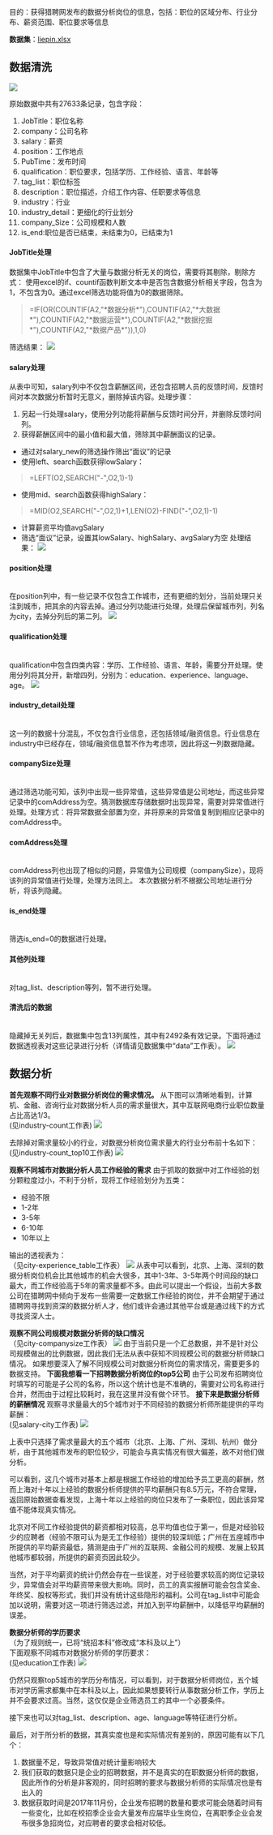 
目的：获得猎聘网发布的数据分析岗位的信息，包括：职位的区域分布、行业分布、薪资范围、职位要求等信息

**数据集**：[liepin.xlsx](https://github.com/zhdanyi/liepin_dataanalysis/blob/master/liepin.xlsx)

## 数据清洗

![](https://github.com/zhdanyi/liepin_dataanalysis/blob/master/img/%E5%8E%9F%E5%A7%8B%E6%95%B0%E6%8D%AE.png?raw=true)

原始数据中共有27633条记录，包含字段：
1. JobTitle：职位名称
2. company：公司名称
3. salary：薪资
4. position：工作地点
5. PubTime：发布时间
6. qualification：职位要求，包括学历、工作经验、语言、年龄等
7. tag_list：职位标签
8. description：职位描述，介绍工作内容、任职要求等信息
9. industry：行业
10. industry_detail：更细化的行业划分
11. company_Size：公司规模和人数
12. is_end:职位是否已结束，未结束为0，已结束为1

#### JobTitle处理
数据集中JobTitle中包含了大量与数据分析无关的岗位，需要将其剔除，剔除方式：
使用excel的if、countif函数判断文本中是否包含数据分析相关字段，包含为1，不包含为0。通过excel筛选功能将值为0的数据筛除。
> =IF(OR(COUNTIF(A2,"\*数据分析\*"),COUNTIF(A2,"\*大数据\*"),COUNTIF(A2,"\*数据运营\*"),COUNTIF(A2,"\*数据挖掘\*"),COUNTIF(A2,"\*数据产品\*")),1,0)

筛选结果：
![](https://github.com/zhdanyi/liepin_dataanalysis/blob/master/img/JobTitle%E5%A4%84%E7%90%86.png?raw=true)

#### salary处理
从表中可知，salary列中不仅包含薪酬区间，还包含招聘人员的反馈时间，反馈时间对本次数据分析暂时无意义，删除掉该内容。处理步骤：
1. 另起一行处理salary，使用分列功能将薪酬与反馈时间分开，并删除反馈时间列。
2. 获得薪酬区间中的最小值和最大值，筛除其中薪酬面议的记录。
- 通过对salary_new的筛选操作筛出“面议”的记录
- 使用left、search函数获得lowSalary：
>=LEFT(O2,SEARCH("-",O2,1)-1)

- 使用mid、search函数获得highSalary：
>=MID(O2,SEARCH("-",O2,1)+1,LEN(O2)-FIND("-",O2,1)-1)

- 计算薪资平均值avgSalary
- 筛选“面议”记录，设置其lowSalary、highSalary、avgSalary为空
处理结果：
![](https://github.com/zhdanyi/liepin_dataanalysis/blob/master/img/salary%E5%A4%84%E7%90%86.png?raw=true)

#### position处理
<br />在position列中，有一些记录不仅包含工作城市，还有更细的划分，当前处理只关注到城市，把其余的内容去掉。通过分列功能进行处理，处理后保留城市列，列名为city，去掉分列后的第二列。
![](https://github.com/zhdanyi/liepin_dataanalysis/blob/master/img/position%E5%A4%84%E7%90%86.png?raw=true)

#### qualification处理
<br />qualification中包含四类内容：学历、工作经验、语言、年龄，需要分开处理。使用分列将其分开，新增四列，分别为：education、experience、language、age。
![](https://github.com/zhdanyi/liepin_dataanalysis/blob/master/img/qualification%E5%A4%84%E7%90%86.png?raw=true)

#### industry_detail处理
<br />这一列的数据十分混乱，不仅包含行业信息，还包括领域/融资信息。行业信息在industry中已经存在，领域/融资信息暂不作为考虑项，因此将这一列数据隐藏。

#### companySize处理
<br />通过筛选功能可知，该列中出现一些异常值，这些异常值是公司地址，而这些异常记录中的comAddress为空。猜测数据库存储数据时出现异常，需要对异常值进行处理。处理方式：将异常数据全部置为空，并将原来的异常值复制到相应记录中的comAddress中。

#### comAddress处理
<br />comAddress列也出现了相似的问题，异常值为公司规模（companySize），现将该列的异常值进行处理，处理方法同上。
本次数据分析不根据公司地址进行分析，将该列隐藏。

#### is_end处理
<br />筛选is_end=0的数据进行处理。

#### 其他列处理
<br />对tag_list、description等列，暂不进行处理。

#### 清洗后的数据
<br />隐藏掉无关列后，数据集中包含13列属性，其中有2492条有效记录。下面将通过数据透视表对这些记录进行分析（详情请见数据集中“data”工作表）。
![](https://github.com/zhdanyi/liepin_dataanalysis/blob/master/img/%E6%B8%85%E6%B4%97%E5%90%8E%E6%95%B0%E6%8D%AE.png?raw=true)

## 数据分析
**首先观察不同行业对数据分析岗位的需求情况。**
从下图可以清晰地看到，计算机、金融、咨询行业对数据分析人员的需求量很大，其中互联网电商行业职位数量占比高达1/3。<br />
(见industry-count工作表)
![](https://github.com/zhdanyi/liepin_dataanalysis/blob/master/img/industry-count.png?raw=true)

去除掉对需求量较小的行业，对数据分析岗位需求量大的行业分布前十名如下：<br />
(见industry-count_top10工作表)
![](https://github.com/zhdanyi/liepin_dataanalysis/blob/master/img/industry-count_top10.png?raw=true)

**观察不同城市对数据分析人员工作经验的需求**
由于抓取的数据中对工作经验的划分颗粒度过小，不利于分析，现将工作经验划分为五类：
- 经验不限
- 1-2年
- 3-5年
- 6-10年
- 10年以上

输出的透视表为：<br />
（见city-experience_table工作表）
![](https://github.com/zhdanyi/liepin_dataanalysis/blob/master/img/city-experience_table.png?raw=true)
从表中可以看到，北京、上海、深圳的数据分析岗位机会比其他城市的机会大很多，其中1-3年、3-5年两个时间段的缺口最大，而工作经验高于5年的需求量都不多。由此可以提出一个假设，当前大多数公司在猎聘网中倾向于发布一些需要一定数据工作经验的岗位，并不会期望于通过猎聘网寻找到资深的数据分析人才，他们或许会通过其他平台或是通过线下的方式寻找资深人士。

**观察不同公司规模对数据分析师的缺口情况**<br />
（见city-companysize工作表）
![](https://github.com/zhdanyi/liepin_dataanalysis/blob/master/img/city-companysize.png?raw=true)
由于当前只是一个汇总数据，并不是针对公司规模做出的比例数据，因此我们无法从表中获知不同规模公司的数据分析师缺口情况。
如果想要深入了解不同规模公司对数据分析岗位的需求情况，需要更多的数据支持。
**下面我想看一下招聘数据分析岗位的top5公司**
由于公司发布招聘岗位时填写的可能是子公司的名称，所以这个统计也是不准确的，需要对公司名称进行合并，然而由于过程比较耗时，我在这里并没有做个环节。
**接下来是数据分析师的薪酬情况**
观察寻求量最大的5个城市对于不同经验的数据分析师所能提供的平均薪酬：<br />
(见salary-city工作表)
![](https://github.com/zhdanyi/liepin_dataanalysis/blob/master/img/salary-city.png?raw=true)

上表中只选择了需求量最大的五个城市（北京、上海、广州、深圳、杭州）做分析，由于其他城市发布的职位较少，可能会与真实情况有很大偏差，故不对他们做分析。

可以看到，这几个城市对基本上都是根据工作经验的增加给予员工更高的薪酬，然而上海对十年以上经验的数据分析师提供的平均薪酬只有8.5万元，不符合常理，返回原始数据查看发现，上海十年以上经验的岗位只发布了一条职位，因此该异常值不能体现真实情况。

北京对不同工作经验提供的薪资都相对较高，总平均值也位于第一，但是对经验较少的应聘者（经验不限可认为是无工作经验）提供的较深圳低；广州在五座城市中所提供的平均薪资最低，猜测是由于广州的互联网、金融公司的规模、发展上较其他城市都较弱，所提供的薪资页因此较少。

当然，对于平均薪资的统计仍然会存在一些误差，对于经验要求较高的岗位记录较少，异常值会对平均薪资带来很大影响。同时，员工的真实报酬可能会包含奖金、年终奖、股权等形式，我们并没有统计这些隐形的福利。公司在tag_list中可能会加以说明，需要对这一项进行筛选过滤，并加入到平均薪酬中，以降低平均薪酬的误差。

**数据分析师的学历要求**
<br />
（为了规则统一，已将“统招本科”修改成“本科及以上”）<br />
下面观察不同城市对数据分析师的学历要求：<br />
(见education工作表)
![](https://github.com/zhdanyi/liepin_dataanalysis/blob/master/img/education.png?raw=true)

仍然只观察top5城市的学历分布情况，可以看到，对于数据分析师岗位，五个城市对学历需求都集中在本科及以上，因此如果想要转行从事数据分析工作，学历上并不会要求过高。当然，这仅仅是企业筛选员工的其中一个必要条件。


接下来也可以对tag_list、description、age、language等特征进行分析。

最后，对于所分析的数据，其真实度也是和实际情况有差别的，原因可能有以下几个：
1. 数据量不足，导致异常值对统计量影响较大
2. 我们获取的数据只是企业的招聘数据，并不是真实的在职数据分析师的数据，因此所作的分析是非客观的，同时招聘的要求与数据分析师的实际情况也是有出入的
3. 数据获取时间是2017年11月份，企业发布招聘的数量和要求可能会随着时间有一些变化，比如在校招季企业会大量发布应届毕业生岗位，在离职季企业会发布很多急招岗位，对应聘者的要求会相对较低。
